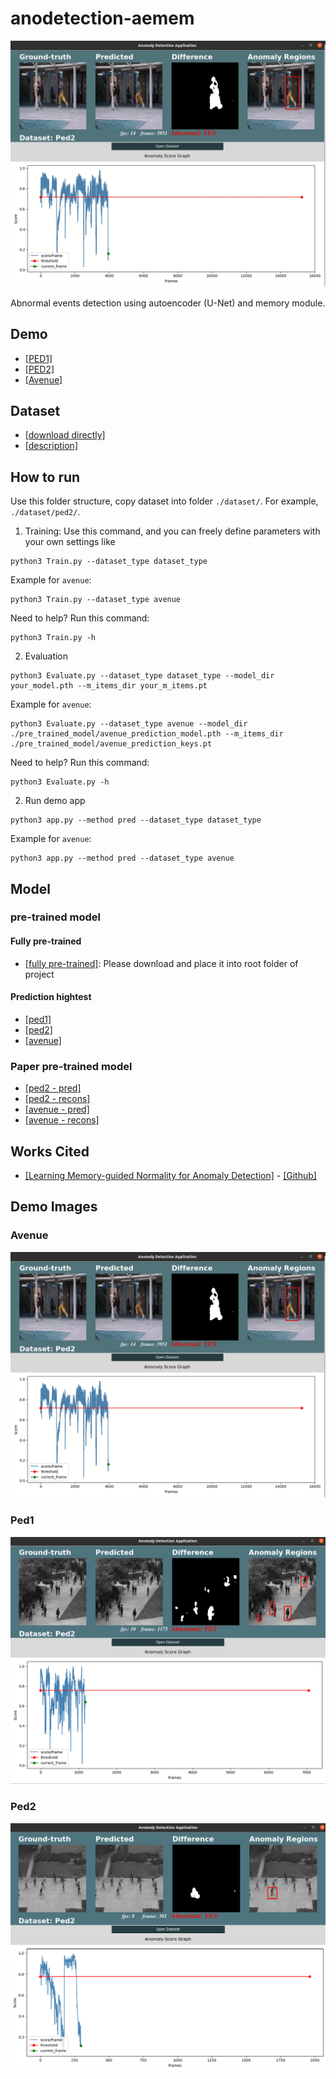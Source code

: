 # anodetection-aemem

![image](./demo_images/avenue_demo.png)

Abnormal events detection using autoencoder (U-Net) and memory module.

## Demo

-   [[PED1]](https://youtu.be/LHS30qyfB9M)
-   [[PED2]](https://youtu.be/VOdZ9VEGnrA)
-   [[Avenue]](https://youtu.be/YmsGYJg_HVw)

## Dataset

-   [[download directly]](http://101.32.75.151:8181/dataset/)
-   [[description]](https://github.com/StevenLiuWen/ano_pred_cvpr2018)

## How to run

Use this folder structure, copy dataset into folder `./dataset/`. For example, `./dataset/ped2/`.

1. Training: Use this command, and you can freely define parameters with your own settings like

```
python3 Train.py --dataset_type dataset_type
```

Example for `avenue`:

```
python3 Train.py --dataset_type avenue
```

Need to help? Run this command:

```
python3 Train.py -h
```

2. Evaluation

```
python3 Evaluate.py --dataset_type dataset_type --model_dir your_model.pth --m_items_dir your_m_items.pt
```

Example for `avenue`:

```
python3 Evaluate.py --dataset_type avenue --model_dir ./pre_trained_model/avenue_prediction_model.pth --m_items_dir ./pre_trained_model/avenue_prediction_keys.pt
```

Need to help? Run this command:

```
python3 Evaluate.py -h
```

2. Run demo app

```
python3 app.py --method pred --dataset_type dataset_type
```

Example for `avenue`:

```
python3 app.py --method pred --dataset_type avenue
```

## Model

### pre-trained model

#### Fully pre-trained

-   [[fully pre-trained]](https://drive.google.com/drive/folders/1nP1O9YaZ3TW_CraeI9iuFggKc6Kl324L?usp=sharing): Please download and place it into root folder of project

#### Prediction hightest

-   [[ped1]](https://drive.google.com/file/d/1qMFZ2umfqJTh6vw6KjrW9dbj0fRy0A-Z/view?usp=sharing)
-   [[ped2]](https://drive.google.com/file/d/1luwmkFoFFJNqgLGJEA2MoUod71EfTuHf/view?usp=sharing)
-   [[avenue]](https://drive.google.com/file/d/1_scFKFs-pNlUsQ76t35206YiYzmM-izU/view?usp=sharing)

### Paper pre-trained model

-   [[ped2 - pred]](https://drive.google.com/file/d/14RHewQ1VtEpVmo4d9b5U0OgwL8PF2VYa/view)
-   [[ped2 - recons]](https://drive.google.com/file/d/1zsqKv0jZMejsuA-JuZoWwn_pg2fwxTW7/view)
-   [[avenue - pred]](https://drive.google.com/file/d/1sSntCNvgSzdHSsSGCbDmb49PemJ0K5p1/view)
-   [[avenue - recons]](https://drive.google.com/file/d/19UDRv-8JtClX4prParZRkLvGwYbLuGvc/view)

## Works Cited

-   [[Learning Memory-guided Normality for Anomaly Detection]](https://openaccess.thecvf.com/content_CVPR_2020/papers/Park_Learning_Memory-Guided_Normality_for_Anomaly_Detection_CVPR_2020_paper.pdf) - [[Github]](https://github.com/cvlab-yonsei/MNAD/tree/master)

## Demo Images

### Avenue

![image](./demo_images/avenue_demo.png)

### Ped1

![image](./demo_images/ped1_demo.png)

### Ped2

![image](./demo_images/ped2_demo.png)
